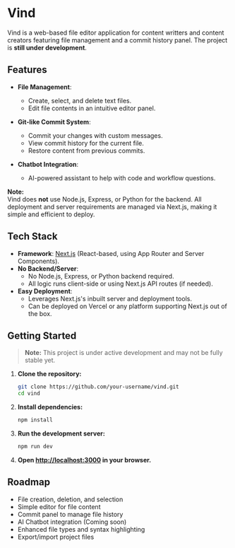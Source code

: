 # Vind

Vind is a web-based file editor application for content writters and content creators featuring file management and a commit history panel. The project is **still under development**.

## Features

- **File Management**:  
  - Create, select, and delete text files.
  - Edit file contents in an intuitive editor panel.

- **Git-like Commit System**:  
  - Commit your changes with custom messages.
  - View commit history for the current file.
  - Restore content from previous commits.

- **Chatbot Integration**:  
  - AI-powered assistant to help with code and workflow questions.

**Note:**  
Vind does **not** use Node.js, Express, or Python for the backend. All deployment and server requirements are managed via Next.js, making it simple and efficient to deploy.


## Tech Stack

- **Framework**: [Next.js](https://nextjs.org/) (React-based, using App Router and Server Components).
- **No Backend/Server**:  
  - No Node.js, Express, or Python backend required.
  - All logic runs client-side or using Next.js API routes (if needed).
- **Easy Deployment**:  
  - Leverages Next.js's inbuilt server and deployment tools.
  - Can be deployed on Vercel or any platform supporting Next.js out of the box.

## Getting Started

> **Note:** This project is under active development and may not be fully stable yet.

1. **Clone the repository:**
   ```bash
   git clone https://github.com/your-username/vind.git
   cd vind
   ```

2. **Install dependencies:**
   ```bash
   npm install
   ```

3. **Run the development server:**
   ```bash
   npm run dev
   ```

4. **Open [http://localhost:3000](http://localhost:3000) in your browser.**

## Roadmap

- File creation, deletion, and selection
- Simple editor for file content
- Commit panel to manage file history
- AI Chatbot integration (Coming soon)
- Enhanced file types and syntax highlighting
- Export/import project files


